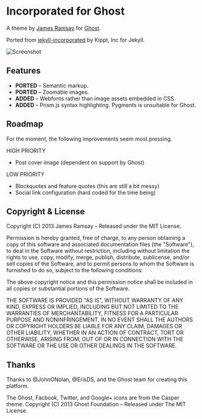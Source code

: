 # Incorporated for Ghost

A theme by [James Ramsay](http://github.com/jamesramsay) for [Ghost](http://github.com/tryghost/ghost/).

Ported from [jekyll-incorporated](https://github.com/kippt/jekyll-incorporated) by Kippt, Inc for Jekyll.

![Screenshot](http://l.jwr.vc/uTpo+)

## Features

- **PORTED** – Semantic markup.
- **PORTED** – Zoomable images.
- **ADDED** – Webfonts rather than image assets embedded in CSS.
- **ADDED** – Prism.js syntax highlighting. Pygments is unsuitable for Ghost.

## Roadmap

For the moment, the following improvements seem most pressing.

HIGH PRIORITY

- Post cover image (dependent on support by Ghost)

LOW PRIORITY

- Blockquotes and feature quotes (this are still a bit messy)
- Social link configuration (hard coded for the time being)

## Copyright & License

Copyright (C) 2013 James Ramsay - Released under the MIT License.

Permission is hereby granted, free of charge, to any person obtaining a copy of this software and associated documentation files (the "Software"), to deal in the Software without restriction, including without limitation the rights to use, copy, modify, merge, publish, distribute, sublicense, and/or sell copies of the Software, and to permit persons to whom the Software is furnished to do so, subject to the following conditions:

The above copyright notice and this permission notice shall be included in all copies or substantial portions of the Software.

THE SOFTWARE IS PROVIDED "AS IS", WITHOUT WARRANTY OF ANY KIND, EXPRESS OR IMPLIED, INCLUDING BUT NOT LIMITED TO THE WARRANTIES OF MERCHANTABILITY, FITNESS FOR A PARTICULAR PURPOSE AND
NONINFRINGEMENT. IN NO EVENT SHALL THE AUTHORS OR COPYRIGHT HOLDERS BE LIABLE FOR ANY CLAIM, DAMAGES OR OTHER LIABILITY, WHETHER IN AN ACTION OF CONTRACT, TORT OR OTHERWISE, ARISING FROM, OUT OF OR IN CONNECTION WITH THE SOFTWARE OR THE USE OR OTHER DEALINGS IN THE SOFTWARE.

## Thanks

Thanks to @JohnONolan, @ErisDS, and the Ghost team for creating this platform.

The Ghost, Facbook, Twitter, and Google+ icons are from the Casper theme.
Copyright (C) 2013 Ghost Foundation – Released under The MIT License.

